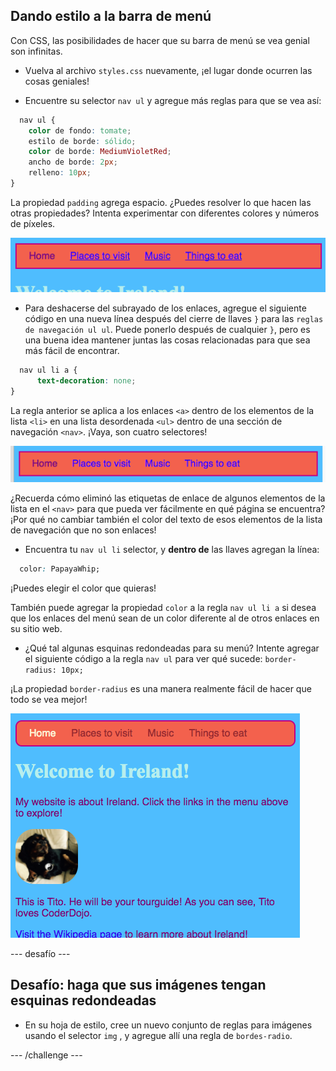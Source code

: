 ## Dando estilo a la barra de menú

Con CSS, las posibilidades de hacer que su barra de menú se vea genial son infinitas.

- Vuelva al archivo `styles.css` nuevamente, ¡el lugar donde ocurren las cosas geniales!

- Encuentre su selector `nav ul` y agregue más reglas para que se vea así:

```css
  nav ul {
    color de fondo: tomate;
    estilo de borde: sólido;
    color de borde: MediumVioletRed;
    ancho de borde: 2px;
    relleno: 10px;
}
```

La propiedad `padding` agrega espacio. ¿Puedes resolver lo que hacen las otras propiedades? Intenta experimentar con diferentes colores y números de píxeles.

![Barra de menú con bordes y relleno añadidos](images/egMenuBarMoreStyle.png)

- Para deshacerse del subrayado de los enlaces, agregue el siguiente código en una nueva línea después del cierre de llaves `}` para las `reglas de navegación ul ul`. Puede ponerlo después de cualquier `}`, pero es una buena idea mantener juntas las cosas relacionadas para que sea más fácil de encontrar.

```css
  nav ul li a {
      text-decoration: none;
}
```

La regla anterior se aplica a los enlaces `<a>` dentro de los elementos de la lista `<li>` en una lista desordenada `<ul>` dentro de una sección de navegación `<nav>`. ¡Vaya, son cuatro selectores!

![Barra de menú con enlace subrayado eliminado](images/egMenuBarNoUnderline.png)

¿Recuerda cómo eliminó las etiquetas de enlace de algunos elementos de la lista en el `<nav>` para que pueda ver fácilmente en qué página se encuentra? ¡Por qué no cambiar también el color del texto de esos elementos de la lista de navegación que no son enlaces!

- Encuentra tu `nav ul li` selector, y **dentro de** las llaves agregan la línea:

```css
  color: PapayaWhip;
```

¡Puedes elegir el color que quieras!

También puede agregar la propiedad `color` a la regla `nav ul li a` si desea que los enlaces del menú sean de un color diferente al de otros enlaces en su sitio web.

- ¿Qué tal algunas esquinas redondeadas para su menú? Intente agregar el siguiente código a la regla `nav ul` para ver qué sucede: `border-radius: 10px;`

¡La propiedad `border-radius` es una manera realmente fácil de hacer que todo se vea mejor!

![Página web con esquinas redondeadas en la barra de menú y en una imagen](images/egMenuBarFullStyles_result.png)

\--- desafío \---

## Desafío: haga que sus imágenes tengan esquinas redondeadas

- En su hoja de estilo, cree un nuevo conjunto de reglas para imágenes usando el selector `img` , y agregue allí una regla de `bordes-radio`.

\--- /challenge \---
